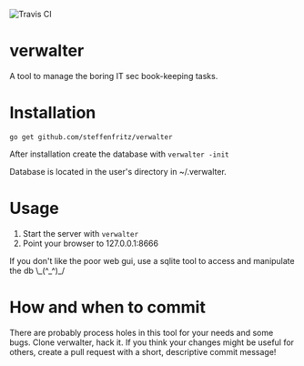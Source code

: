 ![Travis CI](https://api.travis-ci.org/steffenfritz/verwalter.svg?branch=master )
# verwalter
A tool to manage the boring IT sec book-keeping tasks.

# Installation

    go get github.com/steffenfritz/verwalter

After installation create the database with `verwalter -init`

Database is located in the user's directory in ~/.verwalter.

# Usage

1. Start the server with `verwalter`
2. Point your browser to 127.0.0.1:8666

If you don't like the poor web gui, use a sqlite tool to access and manipulate the db \\\_(^_^)\_/

# How and when to commit 
There are probably process holes in this tool for your needs and some bugs. Clone verwalter, hack it. If you think your changes might be useful for others, create a pull request with a short, descriptive commit message!
